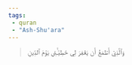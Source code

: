 ```yaml
---
tags: 
 - quran 
 - "Ash-Shu'ara"
---
```


> وَٱلَّذِيٓ أَطۡمَعُ أَن يَغۡفِرَ لِي خَطِيٓـَٔتِي يَوۡمَ ٱلدِّينِ
